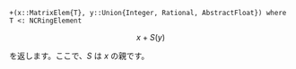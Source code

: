 ```
+(x::MatrixElem{T}, y::Union{Integer, Rational, AbstractFloat}) where T <: NCRingElement
```

$$
x + S(y)
$$

を返します。ここで、$S$ は $x$ の親です。
